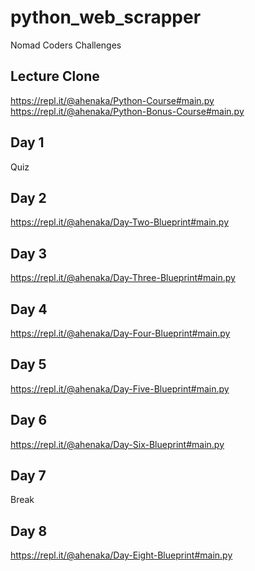 # python_web_scrapper
Nomad Coders Challenges


## Lecture Clone
https://repl.it/@ahenaka/Python-Course#main.py
https://repl.it/@ahenaka/Python-Bonus-Course#main.py

## Day 1
Quiz

## Day 2
https://repl.it/@ahenaka/Day-Two-Blueprint#main.py

## Day 3
https://repl.it/@ahenaka/Day-Three-Blueprint#main.py

## Day 4
https://repl.it/@ahenaka/Day-Four-Blueprint#main.py

## Day 5
https://repl.it/@ahenaka/Day-Five-Blueprint#main.py

## Day 6
https://repl.it/@ahenaka/Day-Six-Blueprint#main.py

## Day 7
Break

## Day 8
https://repl.it/@ahenaka/Day-Eight-Blueprint#main.py
